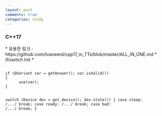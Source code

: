 ```yaml
---
layout: post
comments: true
categories: study
---
```

<h3>C++17</h3>
* 유용한 링크 : https://github.com/tvaneerd/cpp17_in_TTs/blob/master/ALL_IN_ONE.md
* if/switch Init
* <pre style="white-space: pre-wrap;"><code class="c++">
if (QVariant var = getAnswer(); var.isValid())
{
      use(var);
}

switch (Device dev = get_device(); dev.state())
{
case sleep: /*...*/ break;
case ready: /*...*/ break;
case bad: /*...*/ break;
}
</code></pre>


